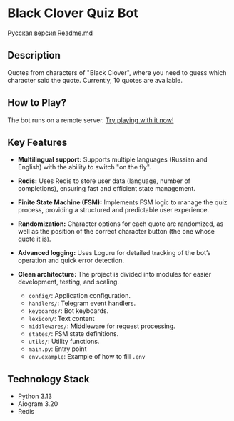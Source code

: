# Black Clover Quiz Bot

[Русская версия Readme.md](README.ru.md)  

## Description

Quotes from characters of "Black Clover", where you need to guess which character said the quote.
Currently, 10 quotes are available.

## How to Play?

The bot runs on a remote server. [Try playing with it now!](https://t.me/blackclover_quiz_bot)

## Key Features

*   **Multilingual support:** Supports multiple languages (Russian and English) with the ability to switch "on the fly".
*   **Redis:** Uses Redis to store user data (language, number of completions), ensuring fast and efficient state management.
*   **Finite State Machine (FSM):** Implements FSM logic to manage the quiz process, providing a structured and predictable user experience.
*   **Randomization:** Character options for each quote are randomized, as well as the position of the correct character button (the one whose quote it is).
*   **Advanced logging:** Uses Loguru for detailed tracking of the bot’s operation and quick error detection.
*   **Clean architecture:** The project is divided into modules for easier development, testing, and scaling.

    *   `config/`: Application configuration.
    *   `handlers/`: Telegram event handlers.
    *   `keyboards/`: Bot keyboards.
    *   `lexicon/`: Text content
    *   `middlewares/`: Middleware for request processing.
    *   `states/`: FSM state definitions.
    *   `utils/`: Utility functions.
    *   `main.py`: Entry point
    *   `env.example`: Example of how to fill `.env`


## Technology Stack

*   Python 3.13
*   Aiogram 3.20
*   Redis

